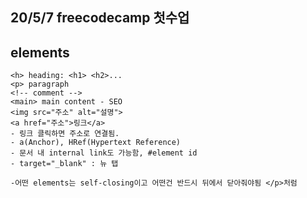 20/5/7 freecodecamp 첫수업
----------------------
## elements

~~~
<h> heading: <h1> <h2>...
<p> paragraph
<!-- comment -->
<main> main content - SEO
<img src="주소" alt="설명">
<a href="주소">링크</a> 
- 링크 클릭하면 주소로 연결됨. 
- a(Anchor), HRef(Hypertext Reference)
- 문서 내 internal link도 가능함, #element id
- target="_blank" : 뉴 탭

-어떤 elements는 self-closing이고 어떤건 반드시 뒤에서 닫아줘야됨 </p>처럼
~~~

